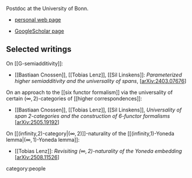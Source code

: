 Postdoc at the University of Bonn.

* [personal web page](https://t-lenz.github.io/)

* [GoogleScholar page](https://scholar.google.com/citations?user=-RGOtOUAAAAJ&hl=de)

## Selected writings

On [[G-semiadditivity]]:

* [[Bastiaan Cnossen]], [[Tobias Lenz]], [[Sil Linskens]]: _Parameterized higher semiadditivity and the universality of spans_, &lbrack;[arXiv:2403.07676](https://arxiv.org/abs/2403.07676)&rbrack;

On an approach to the [[six functor formalism]] via the universality of certain $(\infty, 2)$-categories of [[higher correspondences]]:

* [[Bastiaan Cnossen]], [[Tobias Lenz]], [[Sil Linskens]], _Universality of span 2-categories and the construction of 6-functor formalisms_ &lbrack;[arXiv:2505.19192](https://arxiv.org/abs/2505.19192)&rbrack;

On [[(infinity,2)-category|$(\infty,2)$]]-naturality of the [[(infinity,1)-Yoneda lemma|$(\infty,1)$-Yoneda lemma]]:

* [[Tobias Lenz]]: *Revisiting  $(\infty,2)$-naturality of the Yoneda embedding* &lbrack;[arXiv:2508.11526](https://arxiv.org/abs/2508.11526)&rbrack;


category:people
